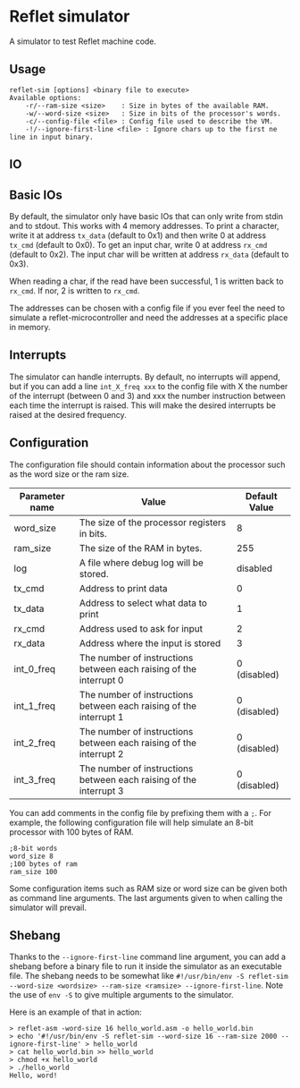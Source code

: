 # Reflet simulator
A simulator to test Reflet machine code. 

## Usage
```
reflet-sim [options] <binary file to execute>
Available options:
    -r/--ram-size <size>    : Size in bytes of the available RAM.
    -w/--word-size <size>   : Size in bits of the processor's words.
    -c/--config-file <file> : Config file used to describe the VM.
    -!/--ignore-first-line <file> : Ignore chars up to the first ne line in input binary.
```


## IO

## Basic IOs
By default, the simulator only have basic IOs that can only write from stdin and to stdout. This works with 4 memory addresses. To print a character, write it at address `tx_data` (default to 0x1) and then write 0 at address `tx_cmd` (default to 0x0). To get an input char, write 0 at address `rx_cmd` (default to 0x2). The input char will be written at address `rx_data` (default to 0x3).

When reading a char, if the read have been successful, 1 is written back to `rx_cmd`. If nor, 2 is written to `rx_cmd`.

The addresses can be chosen with a config file if you ever feel the need to simulate a reflet-microcontroller and need the addresses at a specific place in memory.

## Interrupts
The simulator can handle interrupts. By default, no interrupts will append, but if you can add a line `int_X_freq xxx` to the config file with X the number of the interrupt (between 0 and 3) and xxx the number instruction between each time the interrupt is raised. This will make the desired interrupts be raised at the desired frequency.

## Configuration
The configuration file should contain information about the processor such as the word size or the ram size.

|Parameter name|Value|Default Value|
|--------------|-----|--|
|word\_size     |The size of the processor registers in bits.| 8 |
|ram\_size      |The size of the RAM in bytes.| 255 |
|log            |A file where debug log will be stored.| disabled |
|tx\_cmd         |Address to print data | 0 |
|tx\_data        |Address to select what data to print | 1 |
|rx\_cmd         |Address used to ask for input | 2 |
|rx\_data        |Address where the input is stored | 3 |
|int\_0\_freq    |The number of instructions between each raising of the interrupt 0 | 0 (disabled) |   
|int\_1\_freq    |The number of instructions between each raising of the interrupt 1 | 0 (disabled) |   
|int\_2\_freq    |The number of instructions between each raising of the interrupt 2 | 0 (disabled) |   
|int\_3\_freq    |The number of instructions between each raising of the interrupt 3 | 0 (disabled) |   

You can add comments in the config file by prefixing them with a `;`.
For example, the following configuration file will help simulate an 8-bit processor with 100 bytes of RAM.
```
;8-bit words
word_size 8
;100 bytes of ram
ram_size 100
```

Some configuration items such as RAM size or word size can be given both as command line arguments. The last arguments given to when calling the simulator will prevail.

## Shebang

Thanks to the `--ignore-first-line` command line argument, you can add a shebang before a binary file to run it inside the simulator as an executable file. The shebang needs to be somewhat like `#!/usr/bin/env -S reflet-sim --word-size <wordsize> --ram-size <ramsize> --ignore-first-line`. Note the use of `env -S` to give multiple arguments to the simulator.

Here is an example of that in action:

```
> reflet-asm -word-size 16 hello_world.asm -o hello_world.bin
> echo '#!/usr/bin/env -S reflet-sim --word-size 16 --ram-size 2000 --ignore-first-line' > hello_world
> cat hello_world.bin >> hello_world
> chmod +x hello_world 
> ./hello_world 
Hello, word!
```

